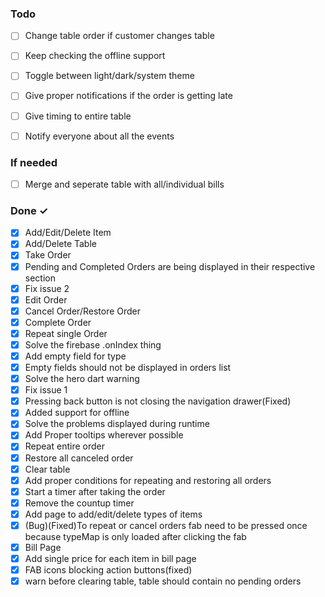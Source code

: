 ### Todo

- [ ] Change table order if customer changes table  
- [ ] Keep checking the offline support  
- [ ] Toggle between light/dark/system theme  
- [ ] Give proper notifications if the order is getting late  
- [ ] Give timing to entire table  
- [ ] Notify everyone about all the events  



### If needed
- [ ] Merge and seperate table with all/individual bills  


### Done ✓

- [x] Add/Edit/Delete Item  
- [x] Add/Delete Table  
- [x] Take Order  
- [x] Pending and Completed Orders are being displayed in their respective section  
- [x] Fix issue 2  
- [x] Edit Order  
- [x] Cancel Order/Restore Order  
- [x] Complete Order  
- [x] Repeat single Order  
- [x] Solve the firebase .onIndex thing  
- [x] Add empty field for type  
- [x] Empty fields should not be displayed in orders list  
- [x] Solve the hero dart warning  
- [x] Fix issue 1  
- [x] Pressing back button is not closing the navigation drawer(Fixed)  
- [x] Added support for offline  
- [x] Solve the problems displayed during runtime  
- [x] Add Proper tooltips wherever possible  
- [x] Repeat entire order  
- [x] Restore all canceled order  
- [x] Clear table  
- [x] Add proper conditions for repeating and restoring all orders  
- [x] Start a timer after taking the order  
- [x] Remove the countup timer  
- [x] Add page to add/edit/delete types of items  
- [x] (Bug)(Fixed)To repeat or cancel orders fab need to be pressed once because typeMap is only loaded after clicking the fab  
- [x] Bill Page  
- [x] Add single price for each item in bill page  
- [x] FAB icons blocking action buttons(fixed)  
- [x] warn before clearing table, table should contain no pending orders  